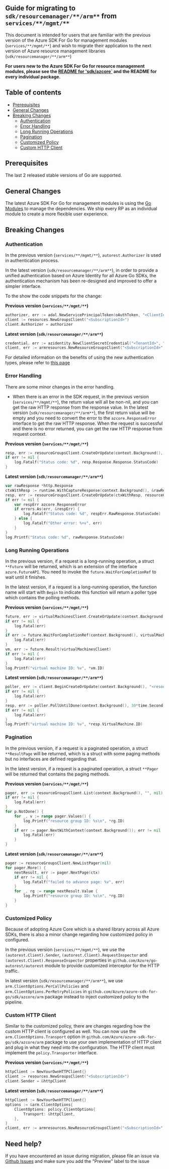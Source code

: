 ## Guide for migrating to `sdk/resourcemanager/**/arm**` from `services/**/mgmt/**`

This document is intended for users that are familiar with the previous version of the Azure SDK For Go for management modules (`services/**/mgmt/**`) and wish to migrate their application to the next version of Azure resource management libraries (`sdk/resourcemanager/**/arm**`)

**For users new to the Azure SDK For Go for resource management modules, please see the [README for 'sdk/azcore`](https://github.com/Azure/azure-sdk-for-go/tree/main/sdk/azcore) and the README for every individual package.**

## Table of contents

* [Prerequisites](#prerequisites)
* [General Changes](#general-changes)
* [Breaking Changes](#breaking-changes)
    * [Authentication](#authentication)
    * [Error Handling](#error-handling)
    * [Long Running Operations](#long-running-operations)
    * [Pagination](#pagination)
    * [Customized Policy](#customized-policy)
    * [Custom HTTP Client](#custom-http-client)

## Prerequisites

The last 2 released stable versions of Go are supported.

## General Changes

The latest Azure SDK For Go for management modules is using the [Go Modules](https://github.com/golang/go/wiki/Modules) to manage the dependencies. We ship every RP as an individual module to create a more flexible user experience.

## Breaking Changes

### Authentication

In the previous version (`services/**/mgmt/**`), `autorest.Authorizer` is used in authentication process.

In the latest version (`sdk/resourcemanager/**/arm**`), in order to provide a unified authentication based on Azure Identity for all Azure Go SDKs, the authentication mechanism has been re-designed and improved to offer a simpler interface.

To the show the code snippets for the change:

**Previous version (`services/**/mgmt/**`)**

```go
authorizer, err := adal.NewServicePrincipalToken(oAuthToken, "<ClientId>", "<ClientSecret>", endpoint)
client := resources.NewGroupsClient("<SubscriptionId>")
client.Authorizer = authorizer
```

**Latest version (`sdk/resourcemanager/**/arm**`)**

```go
credential, err := azidentity.NewClientSecretCredential("<TenantId>", "<ClientId>", "<ClientSecret>", nil)
client, err := armresources.NewResourceGroupsClient("<SubscriptionId>", credential, nil)
```

For detailed information on the benefits of using the new authentication types, please refer to [this page](https://github.com/Azure/azure-sdk-for-go/blob/main/sdk/azidentity/README.md)

### Error Handling

There are some minor changes in the error handling.

- When there is an error in the SDK request, in the previous version (`services/**/mgmt/**`), the return value will all be non-nil, and you can get the raw HTTP response from the response value. In the latest version (`sdk/resourcemanager/**/arm**`), the first return value will be empty and you need to convert the error to the `azcore.ResponseError` interface to get the raw HTTP response. When the request is successful and there is no error returned, you can get the raw HTTP response from request context.

**Previous version (`services/**/mgmt/**`)**

```go
resp, err := resourceGroupsClient.CreateOrUpdate(context.Background(), resourceGroupName, resourceGroupParameters)
if err != nil {
    log.Fatalf("Status code: %d", resp.Response.Response.StatusCode)
}
```

**Latest version (`sdk/resourcemanager/**/arm**`)**

```go
var rawResponse *http.Response
ctxWithResp := runtime.WithCaptureResponse(context.Background(), &rawResponse)
resp, err := resourceGroupsClient.CreateOrUpdate(ctxWithResp, resourceGroupName, resourceGroupParameters, nil)
if err != nil {
    var respErr azcore.ResponseError
    if errors.As(err, &respErr) {
        log.Fatalf("Status code: %d", respErr.RawResponse.StatusCode)
    } else {
        log.Fatalf("Other error: %+v", err)
    }
}
log.Printf("Status code: %d", rawResponse.StatusCode)
```

### Long Running Operations

In the previous version, if a request is a long-running operation, a struct `**Future` will be returned, which is an extension of the interface `azure.FutureAPI`. You need to invoke the `future.WaitForCompletionRef` to wait until it finishes.

In the latest version, if a request is a long-running operation, the function name will start with `Begin` to indicate this function will return a poller type which contains the polling methods.

**Previous version (`services/**/mgmt/**`)**

```go
future, err := virtualMachinesClient.CreateOrUpdate(context.Background(), "<resource group name>", "<virtual machine name>", param)
if err != nil {
    log.Fatal(err)
}
if err := future.WaitForCompletionRef(context.Background(), virtualMachinesClient.Client); err != nil {
    log.Fatal(err)
}
vm, err := future.Result(virtualMachinesClient)
if err != nil {
    log.Fatal(err)
}
log.Printf("virtual machine ID: %v", *vm.ID)
```

**Latest version (`sdk/resourcemanager/**/arm**`)**

```go
poller, err := client.BeginCreateOrUpdate(context.Background(), "<resource group name>", "<virtual machine name>", param, nil)
if err != nil {
    log.Fatal(err)
}
resp, err := poller.PollUntilDone(context.Background(), 30*time.Second)
if err != nil {
    log.Fatal(err)
}
log.Printf("virtual machine ID: %v", *resp.VirtualMachine.ID)
```

### Pagination

In the previous version, if a request is a paginated operation, a struct `**ResultPage` will be returned, which is a struct with some paging methods but no interfaces are defined regarding that.

In the latest version, if a request is a paginated operation, a struct `**Pager` will be returned that contains the paging methods.

**Previous version (`services/**/mgmt/**`)**

```go
pager, err := resourceGroupsClient.List(context.Background(), "", nil)
if err != nil {
    log.Fatal(err)
}
for p.NotDone() {
    for _, v := range pager.Values() {
        log.Printf("resource group ID: %s\n", *rg.ID)
    }
    if err := pager.NextWithContext(context.Background()); err != nil   {
        log.Fatal(err)
    }
}
```

**Latest version (`sdk/resourcemanager/**/arm**`)**

```go
pager := resourceGroupsClient.NewListPager(nil)
for pager.More() {
    nextResult, err := pager.NextPage(ctx)
    if err != nil {
        log.Fatalf("failed to advance page: %v", err)
    }
    for _, rg := range nextResult.Value {
        log.Printf("resource group ID: %s\n", *rg.ID)
    }
}
```

### Customized Policy

Because of adopting Azure Core which is a shared library across all Azure SDKs, there is also a minor change regarding how customized policy in configured.

In the previous version (`services/**/mgmt/**`), we use the `(autorest.Client).Sender`, `(autorest.Client).RequestInspector` and `(autorest.Client).ResponseInspector` properties in `github.com/Azure/go-autorest/autorest` module to provide customized interceptor for the HTTP traffic.

In latest version (`sdk/resourcemanager/**/arm**`), we use `arm.ClientOptions.PerCallPolicies` and `arm.ClientOptions.PerRetryPolicies` in `github.com/Azure/azure-sdk-for-go/sdk/azcore/arm` package instead to inject customized policy to the pipeline.

### Custom HTTP Client

Similar to the customized policy, there are changes regarding how the custom HTTP client is configured as well. You can now use the `arm.ClientOptions.Transport` option in `github.com/Azure/azure-sdk-for-go/sdk/azcore/arm` package to use your own implementation of HTTP client and plug in what they need into the configuration.  The HTTP client must implement the `policy.Transporter` interface.

**Previous version (`services/**/mgmt/**`)**
```go
httpClient := NewYourOwnHTTPClient{}
client := resources.NewGroupsClient("<SubscriptionId>")
client.Sender = &httpClient
```

**Latest version (`sdk/resourcemanager/**/arm**`)**

```go
httpClient := NewYourOwnHTTPClient{}
options := &arm.ClientOptions{
    ClientOptions: policy.ClientOptions{
        Transport: &httpClient,
    },
}
client, err := armresources.NewResourceGroupsClient("<SubscriptionId>", credential, options)
```

## Need help?

If you have encountered an issue during migration, please file an issue via [Github Issues](https://github.com/Azure/azure-sdk-for-go/issues) and make sure you add the "Preview" label to the issue
